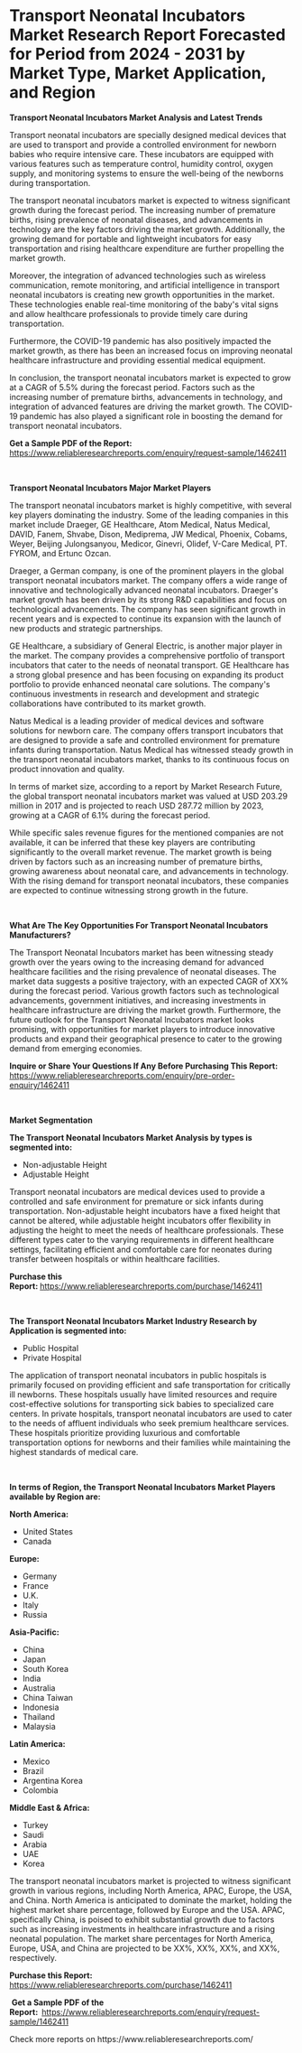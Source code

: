 <p><h1>Transport Neonatal Incubators Market Research Report Forecasted for Period from 2024 -  2031 by Market Type, Market Application, and Region</h1></p><p><strong>Transport Neonatal Incubators Market Analysis and Latest Trends</strong></p>
<p><p>Transport neonatal incubators are specially designed medical devices that are used to transport and provide a controlled environment for newborn babies who require intensive care. These incubators are equipped with various features such as temperature control, humidity control, oxygen supply, and monitoring systems to ensure the well-being of the newborns during transportation.</p><p>The transport neonatal incubators market is expected to witness significant growth during the forecast period. The increasing number of premature births, rising prevalence of neonatal diseases, and advancements in technology are the key factors driving the market growth. Additionally, the growing demand for portable and lightweight incubators for easy transportation and rising healthcare expenditure are further propelling the market growth.</p><p>Moreover, the integration of advanced technologies such as wireless communication, remote monitoring, and artificial intelligence in transport neonatal incubators is creating new growth opportunities in the market. These technologies enable real-time monitoring of the baby's vital signs and allow healthcare professionals to provide timely care during transportation.</p><p>Furthermore, the COVID-19 pandemic has also positively impacted the market growth, as there has been an increased focus on improving neonatal healthcare infrastructure and providing essential medical equipment.</p><p>In conclusion, the transport neonatal incubators market is expected to grow at a CAGR of 5.5% during the forecast period. Factors such as the increasing number of premature births, advancements in technology, and integration of advanced features are driving the market growth. The COVID-19 pandemic has also played a significant role in boosting the demand for transport neonatal incubators.</p></p>
<p><strong>Get a Sample PDF of the Report:&nbsp;</strong> <a href="https://www.reliableresearchreports.com/enquiry/request-sample/1462411">https://www.reliableresearchreports.com/enquiry/request-sample/1462411</a></p>
<p>&nbsp;</p>
<p><strong>Transport Neonatal Incubators Major Market Players</strong></p>
<p><p>The transport neonatal incubators market is highly competitive, with several key players dominating the industry. Some of the leading companies in this market include Draeger, GE Healthcare, Atom Medical, Natus Medical, DAVID, Fanem, Shvabe, Dison, Mediprema, JW Medical, Phoenix, Cobams, Weyer, Beijing Julongsanyou, Medicor, Ginevri, Olidef, V-Care Medical, PT. FYROM, and Ertunc Ozcan.</p><p>Draeger, a German company, is one of the prominent players in the global transport neonatal incubators market. The company offers a wide range of innovative and technologically advanced neonatal incubators. Draeger's market growth has been driven by its strong R&D capabilities and focus on technological advancements. The company has seen significant growth in recent years and is expected to continue its expansion with the launch of new products and strategic partnerships.</p><p>GE Healthcare, a subsidiary of General Electric, is another major player in the market. The company provides a comprehensive portfolio of transport incubators that cater to the needs of neonatal transport. GE Healthcare has a strong global presence and has been focusing on expanding its product portfolio to provide enhanced neonatal care solutions. The company's continuous investments in research and development and strategic collaborations have contributed to its market growth.</p><p>Natus Medical is a leading provider of medical devices and software solutions for newborn care. The company offers transport incubators that are designed to provide a safe and controlled environment for premature infants during transportation. Natus Medical has witnessed steady growth in the transport neonatal incubators market, thanks to its continuous focus on product innovation and quality.</p><p>In terms of market size, according to a report by Market Research Future, the global transport neonatal incubators market was valued at USD 203.29 million in 2017 and is projected to reach USD 287.72 million by 2023, growing at a CAGR of 6.1% during the forecast period.</p><p>While specific sales revenue figures for the mentioned companies are not available, it can be inferred that these key players are contributing significantly to the overall market revenue. The market growth is being driven by factors such as an increasing number of premature births, growing awareness about neonatal care, and advancements in technology. With the rising demand for transport neonatal incubators, these companies are expected to continue witnessing strong growth in the future.</p></p>
<p>&nbsp;</p>
<p><strong>What Are The Key Opportunities For Transport Neonatal Incubators Manufacturers?</strong></p>
<p><p>The Transport Neonatal Incubators market has been witnessing steady growth over the years owing to the increasing demand for advanced healthcare facilities and the rising prevalence of neonatal diseases. The market data suggests a positive trajectory, with an expected CAGR of XX% during the forecast period. Various growth factors such as technological advancements, government initiatives, and increasing investments in healthcare infrastructure are driving the market growth. Furthermore, the future outlook for the Transport Neonatal Incubators market looks promising, with opportunities for market players to introduce innovative products and expand their geographical presence to cater to the growing demand from emerging economies.</p></p>
<p><strong>Inquire or Share Your Questions If Any Before Purchasing This Report:</strong> <a href="https://www.reliableresearchreports.com/enquiry/pre-order-enquiry/1462411">https://www.reliableresearchreports.com/enquiry/pre-order-enquiry/1462411</a></p>
<p>&nbsp;</p>
<p><strong>Market Segmentation</strong></p>
<p><strong>The Transport Neonatal Incubators Market Analysis by types is segmented into:</strong></p>
<p><ul><li>Non-adjustable Height</li><li>Adjustable Height</li></ul></p>
<p><p>Transport neonatal incubators are medical devices used to provide a controlled and safe environment for premature or sick infants during transportation. Non-adjustable height incubators have a fixed height that cannot be altered, while adjustable height incubators offer flexibility in adjusting the height to meet the needs of healthcare professionals. These different types cater to the varying requirements in different healthcare settings, facilitating efficient and comfortable care for neonates during transfer between hospitals or within healthcare facilities.</p></p>
<p><strong>Purchase this Report:&nbsp;</strong><a href="https://www.reliableresearchreports.com/purchase/1462411">https://www.reliableresearchreports.com/purchase/1462411</a></p>
<p>&nbsp;</p>
<p><strong>The Transport Neonatal Incubators Market Industry Research by Application is segmented into:</strong></p>
<p><ul><li>Public Hospital</li><li>Private Hospital</li></ul></p>
<p><p>The application of transport neonatal incubators in public hospitals is primarily focused on providing efficient and safe transportation for critically ill newborns. These hospitals usually have limited resources and require cost-effective solutions for transporting sick babies to specialized care centers. In private hospitals, transport neonatal incubators are used to cater to the needs of affluent individuals who seek premium healthcare services. These hospitals prioritize providing luxurious and comfortable transportation options for newborns and their families while maintaining the highest standards of medical care.</p></p>
<p>&nbsp;</p>
<p><strong>In terms of Region, the Transport Neonatal Incubators Market Players available by Region are:</strong></p>
<p>
    <p> <strong> North America: </strong>
        <ul>
            <li>United States</li>
            <li>Canada</li>
        </ul>
        </p> 
    <p> <strong> Europe: </strong>
        <ul>
            <li>Germany</li>
            <li>France</li>
            <li>U.K.</li>
            <li>Italy</li>
            <li>Russia</li>
        </ul>
        </p> 
    <p> <strong> Asia-Pacific: </strong>
        <ul>
            <li>China</li>
            <li>Japan</li>
            <li>South Korea</li>
            <li>India</li>
            <li>Australia</li>
            <li>China Taiwan</li>
            <li>Indonesia</li>
            <li>Thailand</li>
            <li>Malaysia</li>
        </ul>
        </p> 
    <p> <strong> Latin America: </strong>
        <ul>
            <li>Mexico</li>
            <li>Brazil</li>
            <li>Argentina Korea</li>
            <li>Colombia</li>
        </ul>
        </p> 
    <p> <strong> Middle East & Africa: </strong>
        <ul>
            <li>Turkey</li>
            <li>Saudi</li>
            <li>Arabia</li>
            <li>UAE</li>
            <li>Korea</li>
        </ul>
    </p>
    </p>
<p><p>The transport neonatal incubators market is projected to witness significant growth in various regions, including North America, APAC, Europe, the USA, and China. North America is anticipated to dominate the market, holding the highest market share percentage, followed by Europe and the USA. APAC, specifically China, is poised to exhibit substantial growth due to factors such as increasing investments in healthcare infrastructure and a rising neonatal population. The market share percentages for North America, Europe, USA, and China are projected to be XX%, XX%, XX%, and XX%, respectively.</p></p>
<p><strong>Purchase this Report: </strong><a href="https://www.reliableresearchreports.com/purchase/1462411">https://www.reliableresearchreports.com/purchase/1462411</a></p>
<p>&nbsp;<strong>Get a Sample PDF of the Report:&nbsp;&nbsp;</strong><a href="https://www.reliableresearchreports.com/enquiry/request-sample/1462411">https://www.reliableresearchreports.com/enquiry/request-sample/1462411</a></p>
<p><strong></strong></p>
<p>Check more reports on https://www.reliableresearchreports.com/</p>